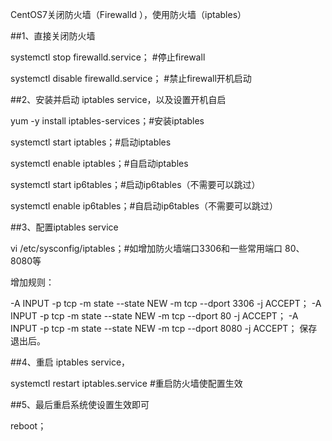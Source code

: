CentOS7关闭防火墙（Firewalld ），使用防火墙（iptables）

##1、直接关闭防火墙

systemctl stop firewalld.service； #停止firewall

systemctl disable firewalld.service； #禁止firewall开机启动

##2、安装并启动 iptables service，以及设置开机自启

yum -y install iptables-services；#安装iptables

systemctl start iptables；#启动iptables

systemctl enable iptables；#自启动iptables

systemctl start ip6tables；#启动ip6tables（不需要可以跳过）

systemctl enable ip6tables；#自启动ip6tables（不需要可以跳过）

##3、配置iptables service

vi /etc/sysconfig/iptables；#如增加防火墙端口3306和一些常用端口 80、8080等

增加规则：

-A INPUT -p tcp -m state --state NEW -m tcp --dport 3306 -j ACCEPT；
-A INPUT -p tcp -m state --state NEW -m tcp --dport 80 -j ACCEPT；
-A INPUT -p tcp -m state --state NEW -m tcp --dport 8080 -j ACCEPT；
保存退出后。

##4、重启 iptables service，

systemctl restart iptables.service #重启防火墙使配置生效

##5、最后重启系统使设置生效即可

reboot；
